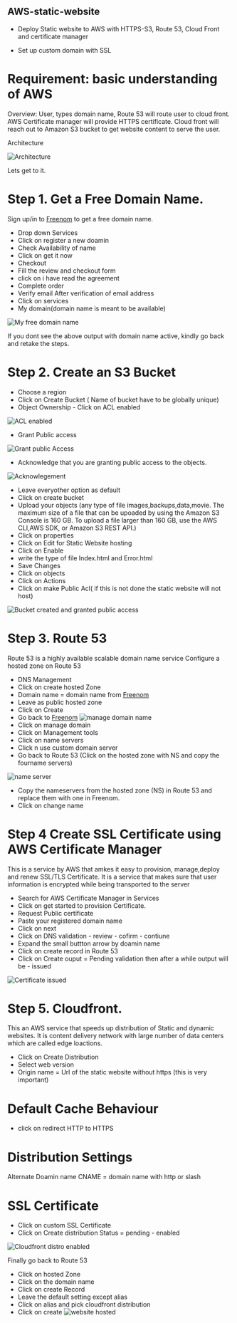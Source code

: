 ## AWS-static-website

- Deploy Static website to AWS with HTTPS-S3, Route 53, Cloud Front and certificate manager

- Set up custom domain with SSL

# Requirement: basic understanding of AWS

Overview: User, types domain name, Route 53 will route user to cloud front. AWS Certificate manager will provide HTTPS certificate. Cloud front will reach out to Amazon S3 bucket to get website content to serve the user.

Architecture

![Architecture](./images/architecture.png)

Lets get to it.

# Step 1. Get a Free Domain Name.

Sign up/in to [Freenom](https://www.freenom.com/en/index.html?lang=en) to get a free domain name.

- Drop down Services
- Click on register a new doamin
- Check Availability of name
- Click on get it now
- Checkout
- Fill the review and checkout form
- click on i have read the agreement
- Complete order
- Verify email 
After verification of email address
- Click on services
- My domain(domain name is meant to be available)

![My free domain name](./images/free-domain-name.png)

 If you dont see the above output with domain name active, kindly go back and retake the steps.

#  Step 2. Create an S3 Bucket
- Choose a region 
- Click on Create Bucket ( Name of bucket have to be globally unique)
- Object Ownership - Click on ACL enabled 

![ACL enabled ](./images/Acl-enabled.png)

- Grant Public access

![Grant public Access ](./images/grant-public-acess.png)

- Acknowledge that you are granting public access to the objects.

![Acknowlegement ](./images/public-access-acknowledgement.png)

- Leave everyother option as default
-  Click on create bucket
- Upload your objects (any type of file images,backups,data,movie. The maximum size of a file that can be upoaded by using the Amazon S3 Console is 160 GB. To upload a file larger than 160 GB, use the AWS CLI,AWS SDK, or Amazon S3 REST API.)
- Click on properties
- Click on Edit for Static Website hosting
- Click on Enable
- write the type of file Index.html and Error.html
- Save Changes
- Click on objects
- Click on Actions 
- Click on make Public Acl( if this is not done the static website will not host)

![Bucket created and granted public access ](./images/s3-bucket.png)

# Step 3. Route 53
Route 53 is a highly available scalable domain name service
Configure a hosted zone on Route 53
- DNS Management
- Click on create hosted Zone
- Domain name = domain name from  [Freenom](https://www.freenom.com/en/index.html?lang=en)
- Leave as public hosted zone
- Click on Create
- Go back to [Freenom](https://www.freenom.com/en/index.html?lang=en) ![manage domain name ](./images/free-domain-name.png) 
- Click on manage domain
- Click on Management tools
- Click on name servers
- Click n use custom domain server
- Go back to Route 53 (Click on the hosted zone with NS and copy the fourname servers)

![name server ](./images/name-servers.png) 

- Copy the nameservers from the hosted zone (NS) in  Route 53  and replace them with one in Freenom.
- Click on change name 

# Step 4 Create SSL Certificate using AWS Certificate Manager
This is a service by AWS that amkes it easy to provision, manage,deploy and renew SSL/TLS Certificate.
It is a service that makes sure that user information is encrypted while being transported to the server
- Search for AWS Certificate Manager in Services
- Click on get started to provision Certificate.
- Request Public certificate
- Paste your registered domain name
- Click on next
- Click on DNS validation - review - cofirm - contiune
- Expand the small buttton arrow by doamin name
- Click on create record in Route 53
- Click on Create
ouput = Pending validation then after a while output will be - issued

![Certificate issued ](./images/certificate-issued.png) 

# Step 5. Cloudfront.
This an AWS service that speeds up distribution of Static and dynamic websites. It is content delivery network with large number of data centers which are called edge loactions.
- Click on Create Distribution
- Select web version
- Origin name = Url of the static website without https (this is very important)
# Default Cache Behaviour
- click on redirect HTTP to HTTPS
# Distribution Settings
Alternate Doamin name CNAME = domain name with http or slash
# SSL Certificate
- Click on custom SSL Certificate
- Click on Create distribution
Status = pending - enabled

![Cloudfront distro enabled ](./images/cloudfront-distro.png) 

Finally go back to Route 53
- Click on hosted Zone
- Click on the domain name
- Click on create Record
- Leave the default setting except alias
- Click on alias and pick cloudfront distribution
- Click on create 
![website hosted ](./images/static-website-hosted.png) 
